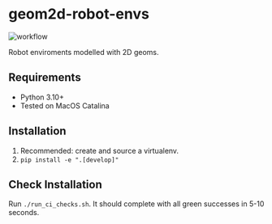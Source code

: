 # geom2d-robot-envs

![workflow](https://github.com/tomsilver/geom2d-robot-envs/actions/workflows/ci.yml/badge.svg)

 Robot enviroments modelled with 2D geoms.

## Requirements

- Python 3.10+
- Tested on MacOS Catalina

## Installation

1. Recommended: create and source a virtualenv.
2. `pip install -e ".[develop]"`

## Check Installation

Run `./run_ci_checks.sh`. It should complete with all green successes in 5-10 seconds.
